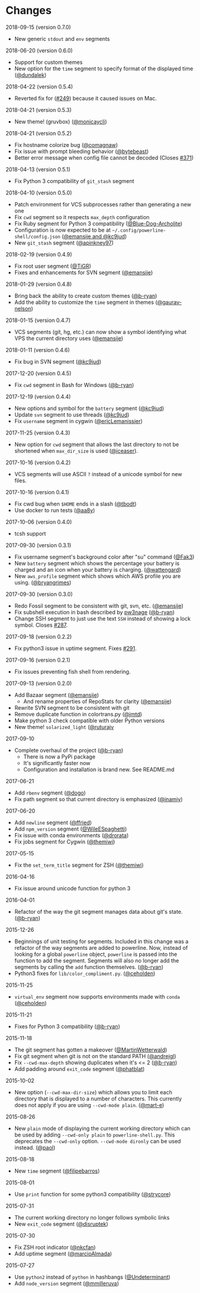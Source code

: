 # Changes

2018-09-15 (version 0.7.0)

* New generic `stdout` and `env` segments

2018-06-20 (version 0.6.0)

* Support for custom themes
* New option for the `time` segment to specify format of the displayed time
  ([@dundalek](https://github.com/b-ryan/powerline-shell/pull/383))

2018-04-22 (version 0.5.4)

* Reverted fix for
  ([#249](https://github.com/b-ryan/powerline-shell/issues/249)) because it
  caused issues on Mac.

2018-04-21 (version 0.5.3)

* New theme! (gruvbox)
  ([@monicaycli](https://github.com/b-ryan/powerline-shell/pull/388))

2018-04-21 (version 0.5.2)

* Fix hostname colorize bug
  ([@comagnaw](https://github.com/b-ryan/powerline-shell/issues/353))
* Fix issue with prompt bleeding behavior
  ([@bytebeast](https://github.com/b-ryan/powerline-shell/issues/249))
* Better error message when config file cannot be decoded (Closes
  [#371](https://github.com/b-ryan/powerline-shell/issues/371))

2018-04-13 (version 0.5.1)

* Fix Python 3 compatibility of `git_stash` segment

2018-04-10 (version 0.5.0)

* Patch environment for VCS subprocesses rather than generating a new one
* Fix `cwd` segment so it respects `max_depth` configuration
* Fix Ruby segment for Python 3 compatibility
  ([@Blue-Dog-Archolite](https://github.com/b-ryan/powerline-shell/pull/366))
* Configuration is now expected to be at
  `~/.config/powerline-shell/config.json` ([@emansije and
  @kc9jud](https://github.com/b-ryan/powerline-shell/pull/334))
* New `git_stash` segment
  ([@apinkney97](https://github.com/b-ryan/powerline-shell/pull/379))

2018-02-19 (version 0.4.9)

* Fix root user segment
  ([@TiGR](https://github.com/b-ryan/powerline-shell/pull/362))
* Fixes and enhancements for SVN segment
  ([@emansije](https://github.com/b-ryan/powerline-shell/pull/349))

2018-01-29 (version 0.4.8)

* Bring back the ability to create custom themes
  ([@b-ryan](https://github.com/b-ryan/powerline-shell/pull/352))
* Add the ability to customize the `time` segment in themes
  ([@gaurav-nelson](https://github.com/b-ryan/powerline-shell/pull/338))

2018-01-15 (version 0.4.7)

* VCS segments (git, hg, etc.) can now show a symbol identifying what VPS the
  current directory uses
  ([@emansije](https://github.com/b-ryan/powerline-shell/pull/298))

2018-01-11 (version 0.4.6)

* Fix bug in SVN segment
  ([@kc9jud](https://github.com/b-ryan/powerline-shell/pull/347))

2017-12-20 (version 0.4.5)

* Fix `cwd` segment in Bash for Windows
  ([@b-ryan](https://github.com/b-ryan/powerline-shell/pull/340))

2017-12-19 (version 0.4.4)

* New options and symbol for the `battery` segment
  ([@kc9jud](https://github.com/b-ryan/powerline-shell/pull/332))
* Update `svn` segment to use threads
  ([@kc9jud](https://github.com/b-ryan/powerline-shell/pull/333))
* Fix `username` segment in cygwin
  ([@ericLemanissier](https://github.com/b-ryan/powerline-shell/commits/master))

2017-11-25 (version 0.4.3)

* New option for `cwd` segment that allows the last directory to not be
  shortened when `max_dir_size` is used
  ([@jceaser](https://github.com/banga/powerline-shell/pull/321)).

2017-10-16 (version 0.4.2)

* VCS segments will use ASCII `?` instead of a unicode symbol for new files.

2017-10-16 (version 0.4.1)

* Fix cwd bug when `$HOME` ends in a slash
  ([@tbodt](https://github.com/banga/powerline-shell/pull/309))
* Use docker to run tests
  ([@aa8y](https://github.com/banga/powerline-shell/pull/297))

2017-10-06 (version 0.4.0)

* tcsh support

2017-09-30 (version 0.3.1)

* Fix username segment's background color after "su" command
  ([@Fak3](https://github.com/banga/powerline-shell/pull/175))
* New `battery` segment which shows the percentage your battery is charged and
  an icon when your battery is charging.
  ([@wattengard](https://github.com/banga/powerline-shell/pull/204))
* New `aws_profile` segment which shows which AWS profile you are using.
  ([@bryangrimes](https://github.com/banga/powerline-shell/pull/223))

2017-09-30 (version 0.3.0)

* Redo Fossil segment to be consistent with git, svn, etc.
  ([@emansije](https://github.com/banga/powerline-shell/pull/286))
* Fix subshell execution in bash described by
  [pw3nage](https://github.com/njhartwell/pw3nage)
  ([@b-ryan](https://github.com/banga/powerline-shell/pull/282))
* Change SSH segment to just use the text `SSH` instead of showing a lock
  symbol. Closes [#287](https://github.com/banga/powerline-shell/issues/287).

2017-09-18 (version 0.2.2)

* Fix python3 issue in uptime segment. Fixes
  [#291](https://github.com/banga/powerline-shell/issues/291).

2017-09-16 (version 0.2.1)

* Fix issues preventing fish shell from rendering.

2017-09-13 (version 0.2.0)

* Add Bazaar segment
  ([@emansije](https://github.com/banga/powerline-shell/pull/283))
  * And rename properties of RepoStats for clarity
    ([@emansije](https://github.com/banga/powerline-shell/pull/284))
* Rewrite SVN segment to be consistent with git
* Remove duplicate function in colortrans.py
  ([@jmtd](https://github.com/banga/powerline-shell/pull/273))
* Make python 3 check compatible with older Python versions
* New theme! `solarized_light`
  ([@ruturajv](https://github.com/banga/powerline-shell/pull/143)

2017-09-10

* Complete overhaul of the project
  ([@b-ryan](https://github.com/banga/powerline-shell/pull/280))
  * There is now a PyPi package
  * It's significantly faster now
  * Configuration and installation is brand new. See README.md

2017-06-21

* Add `rbenv` segment
  ([@dogo](https://github.com/banga/powerline-shell/pull/260))
* Fix path segment so that current directory is emphasized
  ([@inamiy](https://github.com/banga/powerline-shell/pull/235))

2017-06-20

* Add `newline` segment
  ([@ffried](https://github.com/banga/powerline-shell/pull/266))
* Add `npm_version` segment
  ([@WileESpaghetti](https://github.com/banga/powerline-shell/pull/265))
* Fix issue with conda environments
  ([@drorata](https://github.com/banga/powerline-shell/pull/257))
* Fix jobs segment for Cygwin
  ([@themiwi](https://github.com/banga/powerline-shell/pull/256))

2017-05-15

* Fix the `set_term_title` segment for ZSH
  ([@themiwi](https://github.com/banga/powerline-shell/pull/255))

2016-04-16

* Fix issue around unicode function for python 3

2016-04-01

* Refactor of the way the git segment manages data about git's state.
  ([@b-ryan](https://github.com/milkbikis/powerline-shell/pull/221))

2015-12-26

* Beginnings of unit testing for segments. Included in this change was a
  refactor of the way segments are added to powerline. Now, instead of looking
  for a global `powerline` object, `powerline` is passed into the function to
  add the segment. Segments will also no longer add the segments by calling the
  `add` function themselves.
  ([@b-ryan](https://github.com/milkbikis/powerline-shell/pull/212))
* Python3 fixes for `lib/color_compliment.py`.
  ([@ceholden](https://github.com/milkbikis/powerline-shell/pull/220))

2015-11-25

* `virtual_env` segment now supports environments made with `conda`
  ([@ceholden](https://github.com/milkbikis/powerline-shell/pull/198))

2015-11-21

* Fixes for Python 3 compatibility
  ([@b-ryan](https://github.com/milkbikis/powerline-shell/pull/211))

2015-11-18

* The git segment has gotten a makeover
  ([@MartinWetterwald](https://github.com/milkbikis/powerline-shell/pull/136))
* Fix git segment when git is not on the standard PATH
  ([@andrejgl](https://github.com/milkbikis/powerline-shell/pull/153))
* Fix `--cwd-max-depth` showing duplicates when it's <= 2
  ([@b-ryan](https://github.com/milkbikis/powerline-shell/pull/209))
* Add padding around `exit_code` segment
  ([@phatblat](https://github.com/milkbikis/powerline-shell/pull/205))

2015-10-02

* New option (`--cwd-max-dir-size`) which allows you to limit each directory
  that is displayed to a number of characters. This currently does not apply
  if you are using `--cwd-mode plain`.
  ([@mart-e](https://github.com/milkbikis/powerline-shell/pull/127))

2015-08-26

* New `plain` mode of displaying the current working directory which can be
  used by adding `--cwd-only plain` to `powerline-shell.py`.
  This deprecates the `--cwd-only` option. `--cwd-mode dironly` can be used
  instead. ([@paol](https://github.com/milkbikis/powerline-shell/pull/156))

2015-08-18

* New `time` segment
  ([@filipebarros](https://github.com/milkbikis/powerline-shell/pull/107))

2015-08-01

* Use `print` function for some python3 compatibility
  ([@strycore](https://github.com/milkbikis/powerline-shell/pull/195))

2015-07-31

* The current working directory no longer follows symbolic links
* New `exit_code` segment
  ([@disruptek](https://github.com/milkbikis/powerline-shell/pull/129))

2015-07-30

* Fix ZSH root indicator
  ([@nkcfan](https://github.com/milkbikis/powerline-shell/pull/150))
* Add uptime segment
  ([@marcioAlmada](https://github.com/milkbikis/powerline-shell/pull/139))

2015-07-27

* Use `python2` instead of `python` in hashbangs
  ([@Undeterminant](https://github.com/milkbikis/powerline-shell/pull/100))
* Add `node_version` segment
  ([@mmilleruva](https://github.com/milkbikis/powerline-shell/pull/189))

